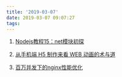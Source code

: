 ```yaml
---
title: '2019-03-07'
date: 2019-03-07 09:07:27
tags:
---
```


1. [Nodejs教程15：net模块初探 ](https://juejin.im/post/5c7e8ce4e51d451f006ec23e)

2. [从手机端 H5 制作来看 WEB 动画的术与道](https://juejin.im/post/5c7deae2e51d45143c7d1cd6)

3. [百万并发下的nginx性能优化](https://mp.weixin.qq.com/s/woKFMsKpq-a3FQhY9jIoEA)
